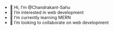 - 👋 Hi, I’m @Chandrakant-Sahu
- 👀 I’m interested in web development
- 🌱 I’m currently learning MERN
- 💞️ I’m looking to collaborate on web development


<!---
Chandrakant-Sahu/Chandrakant-Sahu is a ✨ special ✨ repository because its `README.md` (this file) appears on your GitHub profile.
You can click the Preview link to take a look at your changes.
--->
